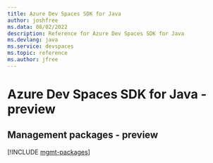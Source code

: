 ```yaml
---
title: Azure Dev Spaces SDK for Java
author: joshfree
ms.data: 08/02/2022
description: Reference for Azure Dev Spaces SDK for Java
ms.devlang: java
ms.service: devspaces
ms.topic: reference
ms.author: jfree
---
```

# Azure Dev Spaces SDK for Java - preview

## Management packages - preview
[!INCLUDE [mgmt-packages](dev-spaces-mgmt-index.md)]